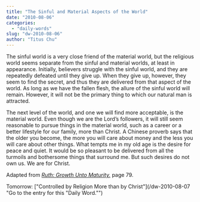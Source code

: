 ```yaml
---
title: "The Sinful and Material Aspects of the World"
date: "2010-08-06"
categories: 
  - "daily-words"
slug: "dw-2010-08-06"
author: "Titus Chu"
---
```


The sinful world is a very close friend of the material world, but the religious world seems separate from the sinful and material worlds, at least in appearance. Initially, believers struggle with the sinful world, and they are repeatedly defeated until they give up. When they give up, however, they seem to find the secret, and thus they are delivered from that aspect of the world. As long as we have the fallen flesh, the allure of the sinful world will remain. However, it will not be the primary thing to which our natural man is attracted.

The next level of the world, and one we will find more acceptable, is the material world. Even though we are the Lord’s followers, it will still seem reasonable to pursue things in the material world, such as a career or a better lifestyle for our family, more than Christ. A Chinese proverb says that the older you become, the more you will care about money and the less you will care about other things. What tempts me in my old age is the desire for peace and quiet. It would be so pleasant to be delivered from all the turmoils and bothersome things that surround me. But such desires do not own us. We are for Christ.

Adapted from _[Ruth: Growth Unto Maturity](/book-ruth/ "Go to the listing for this book.")[,](/book-journey/ "Go to the listing for this book.")_ page 79.

Tomorrow: ["Controlled by Religion More than by Christ"](/dw-2010-08-07 "Go to the entry for this "Daily Word."")
